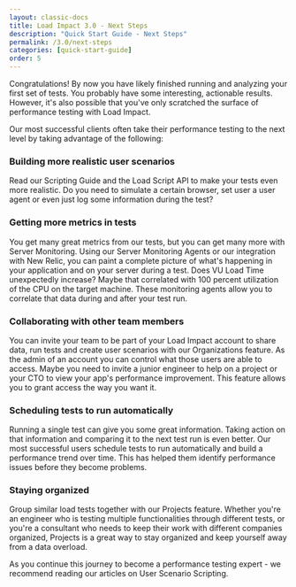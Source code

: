```yaml
---
layout: classic-docs
title: Load Impact 3.0 - Next Steps
description: "Quick Start Guide - Next Steps"
permalink: /3.0/next-steps
categories: [quick-start-guide]
order: 5
---
```



Congratulations! By now you have likely finished running and analyzing your first set of tests. You probably have some interesting, actionable results. However, it's also possible that you've only scratched the surface of performance testing with Load Impact.

Our most successful clients often take their performance testing to the next level by taking advantage of the following:

### Building more realistic user scenarios

Read our Scripting Guide and the Load Script API to make your tests even more realistic. Do you need to simulate a certain browser, set user a user agent or even just log some information during the test?

### Getting more metrics in tests

You get many great metrics from our tests, but you can get many more with Server Monitoring. Using our Server Monitoring Agents or our integration with New Relic, you can paint a complete picture of what's happening in your application and on your server during a test. Does VU Load Time unexpectedly increase? Maybe that correlated with 100 percent utilization of the CPU on the target machine. These monitoring agents allow you to correlate that data during and after your test run.

### Collaborating with other team members

You can invite your team to be part of your Load Impact account to share data, run tests and create user scenarios with our Organizations feature. As the admin of an account you can control what those users are able to access. Maybe you need to invite a junior engineer to help on a project or your CTO to view your app's performance improvement. This feature allows you to grant access the way you want it.

### Scheduling tests to run automatically

Running a single test can give you some great information. Taking action on that information and comparing it to the next test run is even better. Our most successful users schedule tests to run automatically and build a performance trend over time. This has helped them identify performance issues before they become problems.

### Staying organized

Group similar load tests together with our Projects feature. Whether you're an engineer who is testing multiple functionalities through different tests, or you're a consultant who needs to keep their work with different companies organized, Projects is a great way to stay organized and keep yourself away from a data overload.


As you continue this journey to become a performance testing expert - we recommend reading our articles on User Scenario Scripting.
